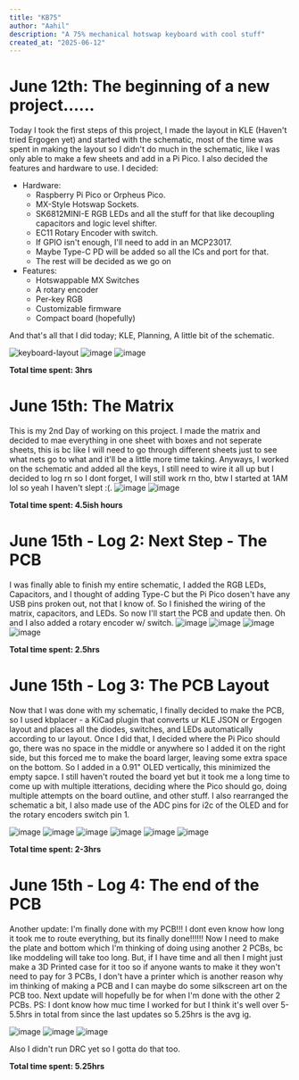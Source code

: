 ```yaml
---
title: "KB75"
author: "Aahil"
description: "A 75% mechanical hotswap keyboard with cool stuff"
created_at: "2025-06-12"
---
```


# June 12th: The beginning of a new project......

Today I took the first steps of this project, I made the layout in KLE (Haven't tried Ergogen yet) and started with the schematic, most of the time was spent in making the layout so I didn't do much in the schematic, like I was only able to make a few sheets and add in a Pi Pico. I also decided the features and hardware to use.
I decided:
- Hardware:
    - Raspberry Pi Pico or Orpheus Pico.
    - MX-Style Hotswap Sockets.
    - SK6812MINI-E RGB LEDs and all the stuff for that like decoupling capacitors and logic level shifter.
    - EC11 Rotary Encoder with switch.
    - If GPIO isn't enough, I'll need to add in an MCP23017.
    - Maybe Type-C PD will be added so all the ICs and port for that.
    - The rest will be decided as we go on
- Features:
    - Hotswappable MX Switches
    - A rotary encoder
    - Per-key RGB
    - Customizable firmware
    - Compact board (hopefully)

 And that's all that I did today; KLE, Planning, A little bit of the schematic.

![keyboard-layout](https://github.com/user-attachments/assets/d0c03b79-9d64-4abb-84ac-26976ad79f7c)
![image](https://github.com/user-attachments/assets/481afb8f-1bab-49a4-8e27-c78268a186cd)
![image](https://github.com/user-attachments/assets/11656e81-6ee1-47f5-9c43-f3877cdc8a9e)

 **Total time spent: 3hrs**

# June 15th: The Matrix

This is my 2nd Day of working on this project. I made the matrix and decided to mae everything in one sheet with boxes and not seperate sheets, this is bc like I will need to go through different sheets just to see what nets go to what and it'll be a little more time taking. Anyways, I worked on the schematic and added all the keys, I still need to wire it all up but I decided to log rn so I dont forget, I will still work rn tho, btw I started at 1AM lol so yeah I haven't slept :(.
![image](https://github.com/user-attachments/assets/317da8b9-bf26-45cf-ba87-7c9fb4c9cfa3)
![image](https://github.com/user-attachments/assets/157af02d-fad2-474a-9e68-1906e1ec2fc9)

**Total time spent: 4.5ish hours**

# June 15th - Log 2: Next Step - The PCB

I was finally able to finish my entire schematic, I added the RGB LEDs, Capacitors, and I thought of adding Type-C but the Pi Pico dosen't have any USB pins proken out, not that I know of. So I finished the wiring of the matrix, capacitors, and LEDs. So now I'll start the PCB and update then. Oh and I also added a rotary encoder w/ switch.
![image](https://github.com/user-attachments/assets/d4771dae-4cad-40f2-95c3-29abeb6d920c)
![image](https://github.com/user-attachments/assets/389ec836-0589-4872-bc26-2cf47997ab9f)
![image](https://github.com/user-attachments/assets/1e47e696-ea9e-4dd3-85bd-d255894640d9)
![image](https://github.com/user-attachments/assets/babf7ec4-75be-433e-854f-468cfa62ccb3)

**Total time spent: 2.5hrs**

# June 15th - Log 3: The PCB Layout

Now that I was done with my schematic, I finally decided to make the PCB, so I used kbplacer - a KiCad plugin that converts ur KLE JSON or Ergogen layout and places all the diodes, switches, and LEDs automatically according to ur layout. Once I did that, I decided where the Pi Pico should go, there was no space in the middle or anywhere so I added it on the right side, but this forced me to make the board larger, leaving some extra space on the bottom. So I added in a 0.91" OLED vertically, this minimized the empty sapce. I still haven't routed the board yet but it took me a long time to come up with multiple itterations, deciding where the Pico should go, doing multiple attempts on the board outline, and other stuff. I also rearranged the schematic a bit, I also made use of the ADC pins for i2c of the OLED and for the rotary encoders switch pin 1.

![image](https://github.com/user-attachments/assets/3510f678-3912-42c6-b52a-2edccb3f8bc9)
![image](https://github.com/user-attachments/assets/650606c4-6272-4dba-aceb-9ccf0a23be55)
![image](https://github.com/user-attachments/assets/c1e5242a-cb5e-462e-9bc5-870e9f5aa79a)
![image](https://github.com/user-attachments/assets/d7729aa8-ae92-4e73-9bd9-f6f40d68b696)
![image](https://github.com/user-attachments/assets/8e03e949-35ec-4323-b7ac-d58c50bf8804)
![image](https://github.com/user-attachments/assets/94c73f89-794d-4c82-af51-2190c69ce6a7)

**Total time spent: 2-3hrs**

# June 15th - Log 4: The end of the PCB

Another update: I'm finally done with my PCB!!! I dont even know how long it took me to route everything, but its finally done!!!!!! Now I need to make the plate and bottom which I'm thinking of doing using another 2 PCBs, bc like moddeling will take too long. But, if I have time and all then I might just make a 3D Printed case for it too so if anyone wants to make it they won't need to pay for 3 PCBs, I don't have a printer which is another reason why im thinking of making a PCB and I can maybe do some silkscreen art on the PCB too. Next update will hopefully be for when I'm done with the other 2 PCBs. PS: I dont know how muc time I worked for but I think it's well over 5-5.5hrs in total from since the last updates so 5.25hrs is the avg ig.

![image](https://github.com/user-attachments/assets/7d586e3a-1665-4772-ba09-a3e87a266d44)
![image](https://github.com/user-attachments/assets/c59140be-ec14-4dbe-b93b-ea4e12e7fb48)
![image](https://github.com/user-attachments/assets/ad84f048-93e9-40df-bd6f-d3790d7a145c)

Also I didn't run DRC yet so I gotta do that too.

**Total time spent: 5.25hrs**
